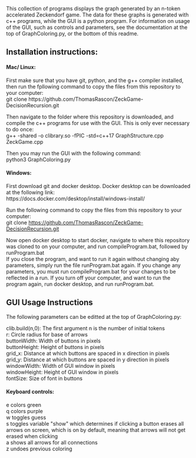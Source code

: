 This collection of programs displays the graph generated by an n-token accelerated Zeckendorf game. 
The data for these graphs is generated with c++ programs, while the GUI is a python program. 
For information on usage of the GUI, such as controls and parameters, see the documentation at the top of GraphColoring.py, or the bottom of this readme.

<h2>Installation instructions:</h2>

<h4>Mac/ Linux:</h4>
First make sure that you have git, python, and the g++ compiler installed, then run the fpllowing command to copy the files from this repository to your computer: <br>
git clone https://github.com/ThomasRascon/ZeckGame-DecisionRecursion.git

Then navigate to the folder where this repository is downloaded, and compile the c++ programs for use with the GUI. This is only ever necessary to do once: <br>
g++ -shared -o clibrary.so -fPIC -std=c++17 GraphStructure.cpp ZeckGame.cpp 

Then you may run the GUI with the following command: <br>
python3 GraphColoring.py

<h4>Windows:</h4>
First download git and docker desktop. Docker desktop can be downloaded at the following link: <br>
https://docs.docker.com/desktop/install/windows-install/

Run the following command to copy the files from this repository to your computer: <br>
git clone https://github.com/ThomasRascon/ZeckGame-DecisionRecursion.git

Now open docker desktop to start docker, navigate to where this repository was cloned to on your computer, and run compileProgram.bat, followed by runProgram.bat <br>
If you close the program, and want to run it again without changing aby parameters, simply run the file runProgram.bat again. If you change any parameters, you must run compileProgram.bat for your changes to be reflected in a run. If you turn off your computer, and want to run the program again, run docker desktop, and run runProgram.bat.

<h2>GUI Usage Instructions</h2>
The following parameters can be editted at the top of GraphColoring.py:

clib.build(n,0): The first argument n is the number of initial tokens          <br>
r:               Circle radius for base of arrows                              <br>
buttonWidth:     Width of buttons in pixels                                    <br>
buttonHeight:    Height of buttons in pixels                                   <br> 
grid_x:          Distance at which buttons are spaced in x direction in pixels <br>
grid_y:          Distance at which buttons are spaced in y direction in pixels <br>
windowWidth:     Width of GUI window in pixels                                 <br>
windowHeight:    Height of GUI window in pixels                                <br>
fontSize:        Size of font in buttons                                       <br>


<h4>Keyboard controls:</h4>
e colors green<br>
q colors purple<br>
w toggles guess<br>
s toggles variable "show" which determines if clicking a button erases all arrows on screen, which is on by default, meaning that arrows will not get erased when clicking<br>
a shows all arrows for all connections<br>
z undoes previous coloring<br>

